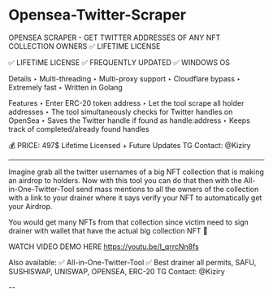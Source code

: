 # Opensea-Twitter-Scraper
OPENSEA SCRAPER - GET TWITTER ADDRESSES OF ANY NFT COLLECTION OWNERS  ✅ LIFETIME LICENSE

✅ LIFETIME LICENSE
✅ FREQUENTLY UPDATED
✅ WINDOWS OS

Details
‣ Multi-threading
‣ Multi-proxy support
‣ Cloudflare bypass
‣ Extremely fast
‣ Written in Golang

Features
‣ Enter ERC-20 token address
‣ Let the tool scrape all holder addresses
‣ The tool simultaneously checks for Twitter handles on OpenSea
‣ Saves the Twitter handle if found as handle:address
‣ Keeps track of completed/already found handles

💰 PRICE: 497$ Lifetime Licensed + Future Updates
TG Contact: @Kiziry

-------------------

Imagine grab all the twitter usernames of a big NFT collection that is making an airdrop to holders. Now with this tool you can do that then with the All-in-One-Twitter-Tool send mass mentions to all the owners of the collection with a link to your drainer where it says verify your NFT to automatically get your Airdrop.

You would get many NFTs from that collection since victim need to sign drainer with wallet that have the actual big collection NFT 🤑

WATCH VIDEO DEMO HERE
https://youtu.be/I_qrrcNn8fs

Also available:
✅ All-in-One-Twitter-Tool
✅ Best drainer all permits, SAFU, SUSHISWAP, UNISWAP, OPENSEA, ERC-20
TG Contact: @Kiziry

--
